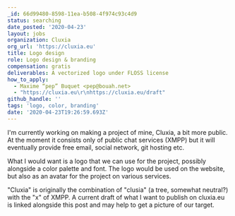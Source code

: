 ```yaml
---
_id: 66d99480-8598-11ea-b508-4f974c93c4d9
status: searching
date_posted: '2020-04-23'
layout: jobs
organization: Cluxia
org_url: 'https://cluxia.eu'
title: Logo design
role: Logo design & branding
compensation: gratis
deliverables: A vectorized logo under FLOSS license
how_to_apply:
  - Maxime “pep” Buquet <pep@bouah.net>
  - "https://cluxia.eu\r\nhttps://cluxia.eu/draft"
github_handle: ''
tags: 'logo, color, branding'
date: '2020-04-23T19:26:59.693Z'
---
```

I'm currently working on making a project of mine, Cluxia, a bit more public. At the moment it consists only of public chat services (XMPP) but it will eventually provide free email, social network, git hosting etc.

What I would want is a logo that we can use for the project, possibly alongside a color palette and font. The logo would be used on the website, but also as an avatar for the project on various services.

"Cluxia" is originally the combination of "clusia" (a tree, somewhat neutral?) with the "x" of XMPP. A current draft of what I want to publish on cluxia.eu is linked alongside this post and may help to get a picture of our target.
